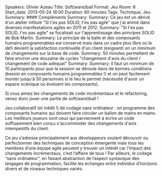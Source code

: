 Speakers: Olivier Azeau
Title: Soft(ware)ball
Format: Jeu
Room: 6
Start_date: 2013-05-24 16:00
Duration: 60 minutes
Tags: Technique, Jeu
Summary: #### Compléments
Summary: 
Summary: Ce jeu est un dérivé d'un atelier intitulé "Si t'es pas SOLID, t'es pas agile" que j'ai animé dans diverses manifestations agiles en 2011 et 2012.
Summary: "Si t'es pas SOLID, t'es pas agile" se focalisait sur l'apprentissage des principes SOLID de Bob Martin.
Summary: Le principe de la balle et des composants humains programmables est conservé mais dans un cadre plus libre où le défi devient la satisfaction continuelle d'un client (exigeant) en un minimum de changements sur la base de code.
Summary: 50 minutes permettent de faire environ une douzaine de cycles "changement d'avis du client / changement de code adéquat"
Summary: 
Summary: Il faut un minimum de 10 participants pour que la session se déroule dans de bonnes conditions (besoin en composants humains programmables !) et on peut facilement monter jusqu'à 50 personnes si le lieu le permet (nécessité d'avoir un espace scénique où évoluent les composants).

Si vous aimez les changements de code incrémentaux et le refactoring, venez donc jouer une partie de soft(ware)ball !

Jeu collaboratif (et inédit !) de codage sans ordinateur : on programme des composants humains qui doivent faire circuler un ballon de mains en mains.
Les meilleurs joueurs sont ceux qui parviennent à écrire un code suffisamment bien conçu s'accommoder des changements d'avis intempestifs du client.

Ce jeu s’adresse principalement aux développeurs voulant découvrir ou perfectionner des techniques de conception émergente mais tous les membres d’une équipe agile peuvent y trouver un intérêt car l’impact des changements incrémentaux, c’est l’affaire de tous !
Par ailleurs, le codage “sans ordinateur”, en faisant abstraction de l’aspect syntaxique des langages de programmation, facilite les échanges entre individus d’horizons divers et de niveaux techniques variés.


